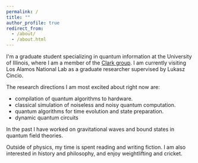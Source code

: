 ```yaml
---
permalink: /
title: ""
author_profile: true
redirect_from: 
  - /about/
  - /about.html
---
```


I'm a graduate student specializing in quantum information at the University of Illinois, where I am a member of the [Clark group](https://clark.physics.illinois.edu/). I am currently visiting Los Alamos National Lab as a graduate researcher supervised by Lukasz Cincio. 

The research directions I am most excited about right now are: 
* compilation of quantum algorithms to hardware.
* classical simulation of noiseless and noisy quantum computation.
* quantum algorithms for time evolution and state preparation.
* dynamic quantum circuits

In the past I have worked on gravitational waves and bound states in quantum field theories. 

Outside of physics, my time is spent reading and writing fiction. I am also interested in history and philosophy, and enjoy weightlifting and cricket.
